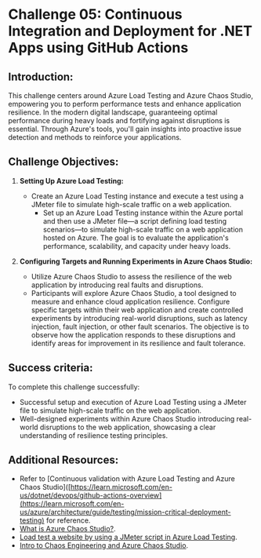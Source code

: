 # Challenge 05: Continuous Integration and Deployment for .NET Apps using GitHub Actions

## Introduction:
This challenge centers around Azure Load Testing and Azure Chaos Studio, empowering you to perform performance tests and enhance application resilience. In the modern digital landscape, guaranteeing optimal performance during heavy loads and fortifying against disruptions is essential. Through Azure's tools, you'll gain insights into proactive issue detection and methods to reinforce your applications.

## Challenge Objectives:

1. **Setting Up Azure Load Testing:**
   - Create an Azure Load Testing instance and execute a test using a JMeter file to simulate high-scale traffic on a web application.
     - Set up an Azure Load Testing instance within the Azure portal and then use a JMeter file—a script defining load testing scenarios—to simulate high-scale traffic on a web application hosted on Azure. The goal is to evaluate the application's performance, scalability, and capacity under heavy loads.

2. **Configuring Targets and Running Experiments in Azure Chaos Studio:**

   -  Utilize Azure Chaos Studio to assess the resilience of the web application by introducing real faults and disruptions.
     -  Participants will explore Azure Chaos Studio, a tool designed to measure and enhance cloud application resilience. Configure specific targets within their web application and create controlled experiments by introducing real-world disruptions, such as latency injection, fault injection, or other fault scenarios. The objective is to observe how the application responds to these disruptions and identify areas for improvement in its resilience and fault tolerance.
  
## Success criteria:
To complete this challenge successfully:

- Successful setup and execution of Azure Load Testing using a JMeter file to simulate high-scale traffic on the web application.
- Well-designed experiments within Azure Chaos Studio introducing real-world disruptions to the web application, showcasing a clear understanding of resilience testing principles.

## Additional Resources:

- Refer to [Continuous validation with Azure Load Testing and Azure Chaos Studio]([https://learn.microsoft.com/en-us/dotnet/devops/github-actions-overview](https://learn.microsoft.com/en-us/azure/architecture/guide/testing/mission-critical-deployment-testing) for reference.
- [What is Azure Chaos Studio?](https://learn.microsoft.com/en-us/azure/chaos-studio/chaos-studio-overview).
- [Load test a website by using a JMeter script in Azure Load Testing](https://learn.microsoft.com/en-us/azure/load-testing/how-to-create-and-run-load-test-with-jmeter-script?tabs=portal).
- [Intro to Chaos Engineering and Azure Chaos Studio](https://pdtit.medium.com/intro-to-chaos-engineering-and-azure-chaos-studio-preview-5e85fff10642).
